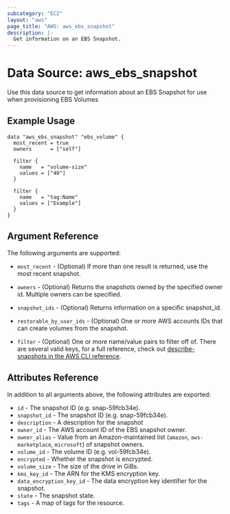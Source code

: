 ```yaml
---
subcategory: "EC2"
layout: "aws"
page_title: "AWS: aws_ebs_snapshot"
description: |-
  Get information on an EBS Snapshot.
---
```


# Data Source: aws_ebs_snapshot

Use this data source to get information about an EBS Snapshot for use when provisioning EBS Volumes

## Example Usage

```hcl
data "aws_ebs_snapshot" "ebs_volume" {
  most_recent = true
  owners      = ["self"]

  filter {
    name   = "volume-size"
    values = ["40"]
  }

  filter {
    name   = "tag:Name"
    values = ["Example"]
  }
}
```

## Argument Reference

The following arguments are supported:

* `most_recent` - (Optional) If more than one result is returned, use the most recent snapshot.

* `owners` - (Optional) Returns the snapshots owned by the specified owner id. Multiple owners can be specified.

* `snapshot_ids` - (Optional) Returns information on a specific snapshot_id.

* `restorable_by_user_ids` - (Optional) One or more AWS accounts IDs that can create volumes from the snapshot.

* `filter` - (Optional) One or more name/value pairs to filter off of. There are
several valid keys, for a full reference, check out
[describe-snapshots in the AWS CLI reference][1].


## Attributes Reference

In addition to all arguments above, the following attributes are exported:

* `id` - The snapshot ID (e.g. snap-59fcb34e).
* `snapshot_id` - The snapshot ID (e.g. snap-59fcb34e).
* `description` - A description for the snapshot
* `owner_id` - The AWS account ID of the EBS snapshot owner.
* `owner_alias` - Value from an Amazon-maintained list (`amazon`, `aws-marketplace`, `microsoft`) of snapshot owners.
* `volume_id` - The volume ID (e.g. vol-59fcb34e).
* `encrypted` - Whether the snapshot is encrypted.
* `volume_size` - The size of the drive in GiBs.
* `kms_key_id` - The ARN for the KMS encryption key.
* `data_encryption_key_id` - The data encryption key identifier for the snapshot.
* `state` - The snapshot state.
* `tags` - A map of tags for the resource.

[1]: http://docs.aws.amazon.com/cli/latest/reference/ec2/describe-snapshots.html
